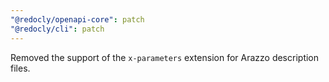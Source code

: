 ```yaml
---
"@redocly/openapi-core": patch
"@redocly/cli": patch
---
```


Removed the support of the `x-parameters` extension for Arazzo description files.
